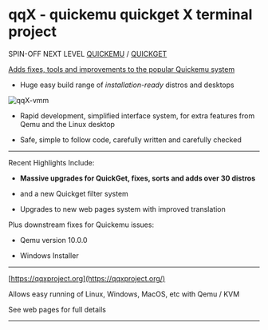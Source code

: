 # qqX  - quickemu quickget X terminal project

SPIN-OFF NEXT LEVEL [QUICKEMU](https://github.com/qqxproject/qqX/blob/main/qqX.builtins/freespirit/quickemu) / [QUICKGET](https://github.com/qqxproject/qqX/blob/main/qqX.builtins/freespirit/quickget)

[Adds fixes, tools and improvements to the popular Quickemu system](https://qqxproject.org/docs/FreeBird)

- Huge easy build range of _installation-ready_ distros and desktops

![qqX-vmm](https://github.com/qqxproject/qqX/assets/3956806/18e5c495-8072-49a5-8b9c-e1302549efcf)

- Rapid development, simplified interface system, for extra features from Qemu and the Linux desktop

- Safe, simple to follow code, carefully written and carefully checked

-----

Recent Highlights Include:

- **Massive upgrades for QuickGet, fixes, sorts and adds over 30 distros**

- and a new Quickget filter system

- Upgrades to new web pages system with improved translation

Plus downstream fixes for Quickemu issues:

- Qemu version 10.0.0

- Windows Installer

-----

[https://qqxproject.org](https://qqxproject.org/)

Allows easy running of Linux, Windows, MacOS, etc with Qemu / KVM

See web pages for full details

-----
